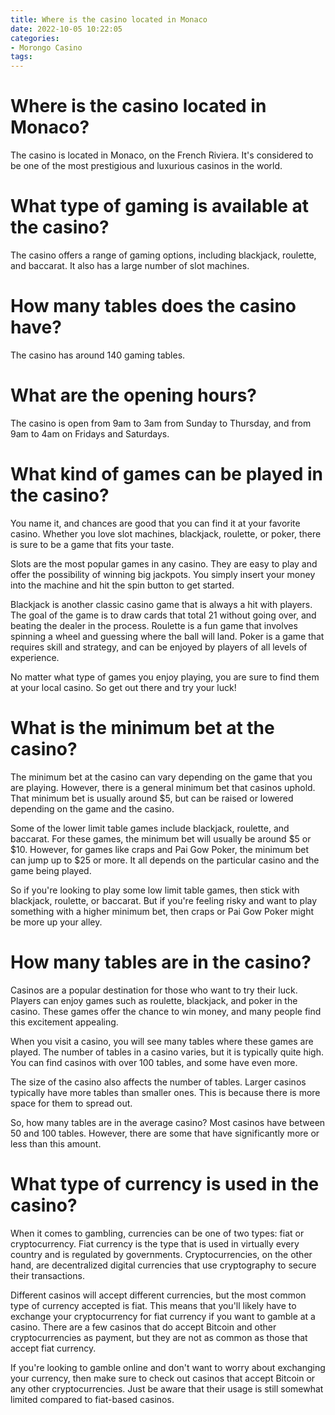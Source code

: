 ```yaml
---
title: Where is the casino located in Monaco
date: 2022-10-05 10:22:05
categories:
- Morongo Casino
tags:
---
```



# Where is the casino located in Monaco?

The casino is located in Monaco, on the French Riviera. It's considered to be one of the most prestigious and luxurious casinos in the world.

# What type of gaming is available at the casino?

The casino offers a range of gaming options, including blackjack, roulette, and baccarat. It also has a large number of slot machines.

# How many tables does the casino have?

The casino has around 140 gaming tables.

# What are the opening hours?

The casino is open from 9am to 3am from Sunday to Thursday, and from 9am to 4am on Fridays and Saturdays.

# What kind of games can be played in the casino?

You name it, and chances are good that you can find it at your favorite casino. Whether you love slot machines, blackjack, roulette, or poker, there is sure to be a game that fits your taste.

Slots are the most popular games in any casino. They are easy to play and offer the possibility of winning big jackpots. You simply insert your money into the machine and hit the spin button to get started.

Blackjack is another classic casino game that is always a hit with players. The goal of the game is to draw cards that total 21 without going over, and beating the dealer in the process. Roulette is a fun game that involves spinning a wheel and guessing where the ball will land. Poker is a game that requires skill and strategy, and can be enjoyed by players of all levels of experience.

No matter what type of games you enjoy playing, you are sure to find them at your local casino. So get out there and try your luck!

# What is the minimum bet at the casino?

The minimum bet at the casino can vary depending on the game that you are playing. However, there is a general minimum bet that casinos uphold. That minimum bet is usually around $5, but can be raised or lowered depending on the game and the casino.

Some of the lower limit table games include blackjack, roulette, and baccarat. For these games, the minimum bet will usually be around $5 or $10. However, for games like craps and Pai Gow Poker, the minimum bet can jump up to $25 or more. It all depends on the particular casino and the game being played.

So if you're looking to play some low limit table games, then stick with blackjack, roulette, or baccarat. But if you're feeling risky and want to play something with a higher minimum bet, then craps or Pai Gow Poker might be more up your alley.

# How many tables are in the casino?

Casinos are a popular destination for those who want to try their luck. Players can enjoy games such as roulette, blackjack, and poker in the casino. These games offer the chance to win money, and many people find this excitement appealing.

When you visit a casino, you will see many tables where these games are played. The number of tables in a casino varies, but it is typically quite high. You can find casinos with over 100 tables, and some have even more.

The size of the casino also affects the number of tables. Larger casinos typically have more tables than smaller ones. This is because there is more space for them to spread out.

So, how many tables are in the average casino? Most casinos have between 50 and 100 tables. However, there are some that have significantly more or less than this amount.

# What type of currency is used in the casino?

When it comes to gambling, currencies can be one of two types: fiat or cryptocurrency. Fiat currency is the type that is used in virtually every country and is regulated by governments. Cryptocurrencies, on the other hand, are decentralized digital currencies that use cryptography to secure their transactions.

Different casinos will accept different currencies, but the most common type of currency accepted is fiat. This means that you'll likely have to exchange your cryptocurrency for fiat currency if you want to gamble at a casino. There are a few casinos that do accept Bitcoin and other cryptocurrencies as payment, but they are not as common as those that accept fiat currency.

If you're looking to gamble online and don't want to worry about exchanging your currency, then make sure to check out casinos that accept Bitcoin or any other cryptocurrencies. Just be aware that their usage is still somewhat limited compared to fiat-based casinos.